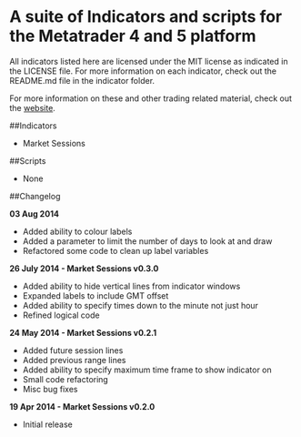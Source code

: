 # A suite of Indicators and scripts for the Metatrader 4 and 5 platform
All indicators listed here are licensed under the MIT license as indicated in the LICENSE file. For more information on each indicator, check out the README.md file in the indicator folder.

For more information on these and other trading related material, check out the [website](http://adamjowett.com).

##Indicators
- Market Sessions

##Scripts
- None

##Changelog

__03 Aug 2014__
- Added ability to colour labels
- Added a parameter to limit the number of days to look at and draw
- Refactored some code to clean up label variables

__26 July 2014 - Market Sessions v0.3.0__
- Added ability to hide vertical lines from indicator windows
- Expanded labels to include GMT offset
- Added ability to specify times down to the minute not just hour
- Refined logical code

__24 May 2014 - Market Sessions v0.2.1__
- Added future session lines
- Added previous range lines
- Added ability to specify maximum time frame to show indicator on
- Small code refactoring
- Misc bug fixes

__19 Apr 2014 - Market Sessions v0.2.0__
- Initial release